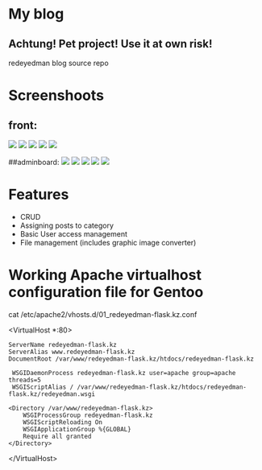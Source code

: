 # My blog
## Achtung! Pet project! Use it at own risk!

redeyedman blog source repo

# Screenshoots
## front:
<img src="https://i.imgur.com/YcqxqK9.png" />
<img src="https://i.imgur.com/2zU0VOS.png" />
<img src="https://i.imgur.com/YgnqLWu.png" />
<img src="https://i.imgur.com/MvXMZOB.jpg" />
<img src="https://i.imgur.com/N4zAs9J.png" />

##adminboard:
<img src="https://i.imgur.com/1QjnZmp.png" />
<img src="https://i.imgur.com/VJaygL2.jpg" />
<img src="https://i.imgur.com/sEzNwUG.png" />
<img src="https://i.imgur.com/ZUNl5HS.png" />
<img src="https://i.imgur.com/QJQqVpm.png" />

# Features
* CRUD 
* Assigning posts to category
* Basic User access management
* File management (includes graphic image converter)

# Working Apache virtualhost configuration file for Gentoo

cat /etc/apache2/vhosts.d/01_redeyedman-flask.kz.conf

 &lt;VirtualHost *:80&gt;
    
    ServerName redeyedman-flask.kz
    ServerAlias www.redeyedman-flask.kz
    DocumentRoot /var/www/redeyedman-flask.kz/htdocs/redeyedman-flask.kz

     WSGIDaemonProcess redeyedman-flask.kz user=apache group=apache threads=5
     WSGIScriptAlias / /var/www/redeyedman-flask.kz/htdocs/redeyedman-flask.kz/redeyedman.wsgi

    <Directory /var/www/redeyedman-flask.kz>
        WSGIProcessGroup redeyedman-flask.kz
        WSGIScriptReloading On
        WSGIApplicationGroup %{GLOBAL}
        Require all granted
    </Directory>
    
 &lt;/VirtualHost&gt;

